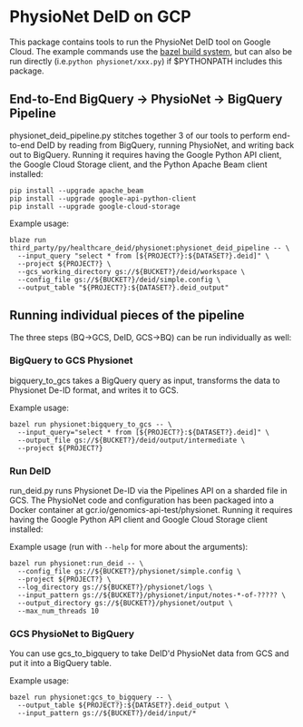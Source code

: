 # PhysioNet DeID on GCP

This package contains tools to run the PhysioNet DeID tool on Google Cloud. The
example commands use the [bazel build
system](http://bazel.build/versions/master/docs/install.html), but can also be
run directly (i.e.`python physionet/xxx.py`) if $PYTHONPATH includes this
package.

## End-to-End BigQuery -> PhysioNet -> BigQuery Pipeline

physionet_deid_pipeline.py stitches together 3 of our tools to perform
end-to-end DeID by reading from BigQuery, running PhysioNet, and writing back
out to BigQuery. Running it requires having the Google Python API client, the
Google Cloud Storage client, and the Python Apache Beam client installed:

```none
pip install --upgrade apache_beam
pip install --upgrade google-api-python-client
pip install --upgrade google-cloud-storage
```

Example usage:

```none
blaze run third_party/py/healthcare_deid/physionet:physionet_deid_pipeline -- \
  --input_query "select * from [${PROJECT?}:${DATASET?}.deid]" \
  --project ${PROJECT?} \
  --gcs_working_directory gs://${BUCKET?}/deid/workspace \
  --config_file gs://${BUCKET?}/deid/simple.config \
  --output_table "${PROJECT?}:${DATASET?}.deid_output"
```

## Running individual pieces of the pipeline

The three steps (BQ->GCS, DeID, GCS->BQ) can be run individually as well:

### BigQuery to GCS Physionet

bigquery_to_gcs takes a BigQuery query as input, transforms the data to
Physionet De-ID format, and writes it to GCS.

Example usage:

```none
bazel run physionet:bigquery_to_gcs -- \
  --input_query="select * from [${PROJECT?}:${DATASET?}.deid]" \
  --output_file gs://${BUCKET?}/deid/output/intermediate \
  --project ${PROJECT?}
```

### Run DeID

run_deid.py runs Physionet De-ID via the Pipelines API on a sharded file in GCS.
The PhysioNet code and configuration has been packaged into a Docker container
at gcr.io/genomics-api-test/physionet. Running it requires having the Google
Python API client and Google Cloud Storage client installed:

Example usage (run with `--help` for more about the arguments):

```none
bazel run physionet:run_deid -- \
  --config_file gs://${BUCKET?}/physionet/simple.config \
  --project ${PROJECT?} \
  --log_directory gs://${BUCKET?}/physionet/logs \
  --input_pattern gs://${BUCKET?}/physionet/input/notes-*-of-????? \
  --output_directory gs://${BUCKET?}/physionet/output \
  --max_num_threads 10
```

### GCS PhysioNet to BigQuery

You can use gcs_to_bigquery to take DeID'd PhysioNet data from GCS and put it
into a BigQuery table.

Example usage:

```none
bazel run physionet:gcs_to_bigquery -- \
  --output_table ${PROJECT?}:${DATASET?}.deid_output \
  --input_pattern gs://${BUCKET?}/deid/input/*
```
